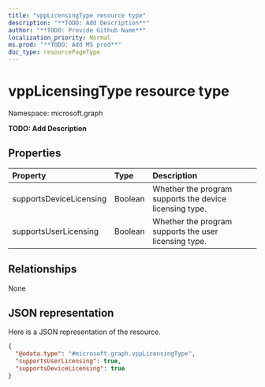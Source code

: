 ```yaml
---
title: "vppLicensingType resource type"
description: "**TODO: Add Description**"
author: "**TODO: Provide Github Name**"
localization_priority: Normal
ms.prod: "**TODO: Add MS prod**"
doc_type: resourcePageType
---
```


# vppLicensingType resource type


Namespace: microsoft.graph

**TODO: Add Description**

## Properties
|Property|Type|Description|
|:---|:---|:---|
|supportsDeviceLicensing|Boolean|Whether the program supports the device licensing type.|
|supportsUserLicensing|Boolean|Whether the program supports the user licensing type.|

## Relationships
None

## JSON representation
Here is a JSON representation of the resource.
<!-- {
  "blockType": "resource",
  "@odata.type": "microsoft.graph.vppLicensingType"
}
-->
``` json
{
  "@odata.type": "#microsoft.graph.vppLicensingType",
  "supportsUserLicensing": true,
  "supportsDeviceLicensing": true
}
```

